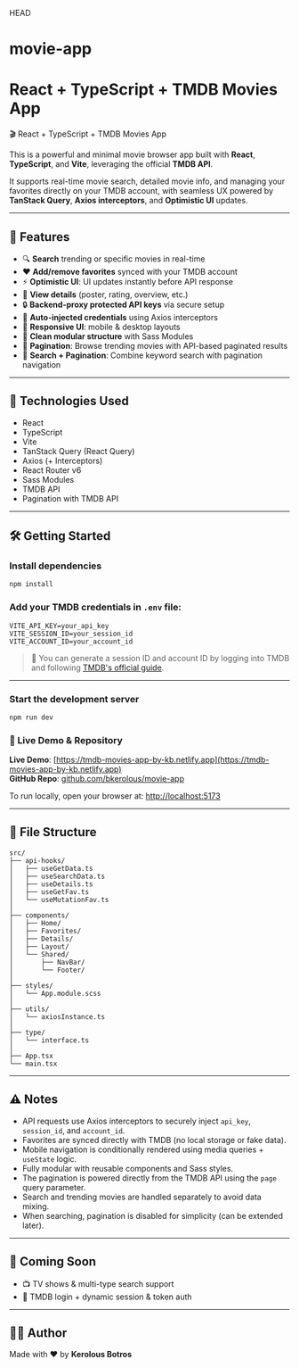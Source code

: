 HEAD
# movie-app
# React + TypeScript + TMDB Movies App
🎬 React + TypeScript + TMDB Movies App


This is a powerful and minimal movie browser app built with **React**, **TypeScript**, and **Vite**, leveraging the official **TMDB API**.

It supports real-time movie search, detailed movie info, and managing your favorites directly on your TMDB account, with seamless UX powered by **TanStack Query**, **Axios interceptors**, and **Optimistic UI** updates.

---

## 🚀 Features

- 🔍 **Search** trending or specific movies in real-time  
- ❤️ **Add/remove favorites** synced with your TMDB account  
- ⚡ **Optimistic UI**: UI updates instantly before API response  
- 🎥 **View details** (poster, rating, overview, etc.)  
- 🔒 **Backend-proxy protected API keys** via secure setup  
- 🔁 **Auto-injected credentials** using Axios interceptors  
- 📱 **Responsive UI**: mobile & desktop layouts  
- 📂 **Clean modular structure** with Sass Modules  
- 📄 **Pagination**: Browse trending movies with API-based paginated results
- 🔎 **Search + Pagination**: Combine keyword search with pagination navigation


---

## 🧪 Technologies Used

- React  
- TypeScript  
- Vite  
- TanStack Query (React Query)  
- Axios (+ Interceptors)  
- React Router v6  
- Sass Modules  
- TMDB API  
- Pagination with TMDB API

---

## 🛠 Getting Started

### Install dependencies

```bash
npm install
```

### Add your TMDB credentials in `.env` file:

```
VITE_API_KEY=your_api_key
VITE_SESSION_ID=your_session_id
VITE_ACCOUNT_ID=your_account_id
```

> 🔐 You can generate a session ID and account ID by logging into TMDB and following [TMDB's official guide](https://developers.themoviedb.org/3/authentication/how-do-i-generate-a-session-id).

---

### Start the development server

```bash
npm run dev
```

### 🔗 Live Demo & Repository

**Live Demo**: [https://tmdb-movies-app-by-kb.netlify.app](https://tmdb-movies-app-by-kb.netlify.app)  
**GitHub Repo**: [github.com/bkerolous/movie-app](https://github.com/bkerolous/movie-app)

To run locally, open your browser at: [http://localhost:5173](http://localhost:5173)


---

## 📁 File Structure

```
src/
├── api-hooks/
│   ├── useGetData.ts
│   ├── useSearchData.ts
│   ├── useDetails.ts
│   ├── useGetFav.ts
│   └── useMutationFav.ts
│
├── components/
│   ├── Home/
│   ├── Favorites/
│   ├── Details/
│   ├── Layout/
│   └── Shared/
│       ├── NavBar/
│       └── Footer/
│
├── styles/
│   └── App.module.scss
│
├── utils/
│   └── axiosInstance.ts
│
├── type/
│   └── interface.ts
│
├── App.tsx
└── main.tsx
```

---

## ⚠️ Notes

- API requests use Axios interceptors to securely inject `api_key`, `session_id`, and `account_id`.
- Favorites are synced directly with TMDB (no local storage or fake data).
- Mobile navigation is conditionally rendered using media queries + `useState` logic.
- Fully modular with reusable components and Sass styles.
- The pagination is powered directly from the TMDB API using the `page` query parameter.
- Search and trending movies are handled separately to avoid data mixing.
- When searching, pagination is disabled for simplicity (can be extended later).

---

## 📌 Coming Soon

- 📺 TV shows & multi-type search support  
- 🔐 TMDB login + dynamic session & token auth  

---

## 👨‍💻 Author

Made with ❤️ by **Kerolous Botros**
